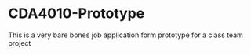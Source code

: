 # CDA4010-Prototype
This is a very bare bones job application form prototype for a class team project
